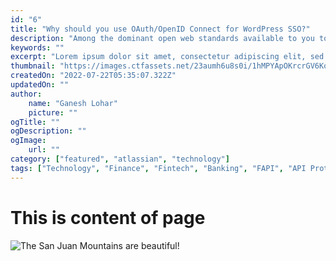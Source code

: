 ```yaml
---
id: "6"
title: "Why should you use OAuth/OpenID Connect for WordPress SSO?"
description: "Among the dominant open web standards available to you today, OAuth and OpenID Connect (OIDC) are perhaps the most flexible, reliable, and easy to use. Let’s see why both these are so widely used, and why you may want to think about implementing Single Sign-On (SSO) onto your website."
keywords: ""
excerpt: "Lorem ipsum dolor sit amet, consectetur adipiscing elit, sed do eiusmod tempor incididunt ut labore et dolore magna aliqua. Praesent elementum facilisis leo vel fringilla est ullamcorper eget. At imperdiet dui accumsan sit amet nulla facilities morbi tempus."
thumbnail: "https://images.ctfassets.net/23aumh6u8s0i/1hMPYApOKrcrGV6Koi2Ekt/041eb09b09ae149d3d497beae72ee221/Introducing_Auth0_Actions02A.png"
createdOn: "2022-07-22T05:35:07.322Z"
updatedOn: ""
author:
    name: "Ganesh Lohar"
    picture: ""
ogTitle: ""
ogDescription: ""
ogImage:
    url: ""
category: ["featured", "atlassian", "technology"]
tags: ["Technology", "Finance", "Fintech", "Banking", "FAPI", "API Protocol"]
---
```


# This is content of page

![The San Juan Mountains are beautiful!](https://mdg.imgix.net/assets/images/san-juan-mountains.jpg?auto=format&fit=clip&q=40&w=1080)
